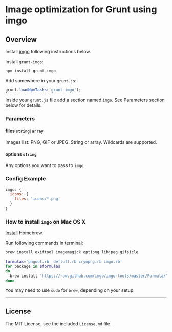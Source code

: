 # Image optimization for Grunt using imgo

## Overview

Install [imgo](https://github.com/imgo/imgo/blob/master/README.md) following instructions below.

Install `grunt-imgo`:

```
npm install grunt-imgo
```

Add somewhere in your `grunt.js`:

```javascript
grunt.loadNpmTasks('grunt-imgo');
```

Inside your `grunt.js` file add a section named `imgo`. See Parameters section below for details.


### Parameters

#### files `string|array`

Images list: PNG, GIF or JPEG. String or array. Wildcards are supported.

#### options `string`

Any options you want to pass to `imgo`.

### Config Example

``` javascript
imgo: {
  icons: {
    files: 'icons/*.png'
  }
}
```

### How to install `imgo` on Mac OS X

[Install](https://github.com/mxcl/homebrew/wiki/Installation) Homebrew.

Run following commands in terminal:

```bash
brew install exiftool imagemagick optipng libjpeg gifsicle

formulas='pngout.rb  defluff.rb cryopng.rb imgo.rb'
for package in $formulas
do
  brew install "https://raw.github.com/imgo/imgo-tools/master/Formula/"$package
done
```

You may need to use `sudo` for `brew`, depending on your setup.


---

## License

The MIT License, see the included `License.md` file.
